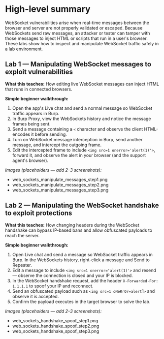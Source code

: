 # High-level summary

WebSocket vulnerabilities arise when real-time messages between the browser and server are not properly validated or escaped. Because WebSockets send raw messages, an attacker or tester can tamper with those messages to inject HTML or scripts that run in a user's browser. These labs show how to inspect and manipulate WebSocket traffic safely in a lab environment.

## Lab 1 — Manipulating WebSocket messages to exploit vulnerabilities

**What this teaches:** How editing live WebSocket messages can inject HTML that runs in connected browsers.

**Simple beginner walkthrough:**

1. Open the app's Live chat and send a normal message so WebSocket traffic appears in Burp.
2. In Burp Proxy, view the WebSockets history and notice the message frames being sent.
3. Send a message containing a `<` character and observe the client HTML-encodes it before sending.
4. Turn on WebSocket message interception in Burp, send another message, and intercept the outgoing frame.
5. Edit the intercepted frame to include `<img src=1 onerror='alert(1)'>`, forward it, and observe the alert in your browser (and the support agent's browser).

*Images (placeholders — add 2–3 screenshots):*

* web_sockets_manipulate_messages_step1.png
* web_sockets_manipulate_messages_step2.png
* web_sockets_manipulate_messages_step3.png


## Lab 2 — Manipulating the WebSocket handshake to exploit protections

**What this teaches:** How changing headers during the WebSocket handshake can bypass IP-based bans and allow obfuscated payloads to reach the server.

**Simple beginner walkthrough:**

1. Open Live chat and send a message so WebSocket traffic appears in Burp. In the WebSockets history, right-click a message and Send to Repeater.
2. Edit a message to include `<img src=1 onerror='alert(1)'>` and resend — observe the connection is closed and your IP is blocked.
3. In the WebSocket handshake request, add the header `X-Forwarded-For: 1.1.1.1` to spoof your IP and reconnect.
4. Send an obfuscated payload such as `<img src=1 oNeRrOr=alert`1`>` and observe it is accepted.
5. Confirm the payload executes in the target browser to solve the lab.

*Images (placeholders — add 2–3 screenshots):*

* web_sockets_handshake_spoof_step1.png
* web_sockets_handshake_spoof_step2.png
* web_sockets_handshake_spoof_step3.png


